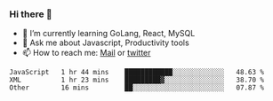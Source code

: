 ### Hi there 👋

- 🌱 I’m currently learning GoLang, React, MySQL
- 💬 Ask me about Javascript, Productivity tools 
- 📫 How to reach me: [Mail](mailto:kvaishak47@gmail.com) or [twitter](https://twitter.com/kvaish4k)

<!--START_SECTION:waka-->

```text
JavaScript   1 hr 44 mins    ████████████░░░░░░░░░░░░░   48.63 %
XML          1 hr 23 mins    █████████▓░░░░░░░░░░░░░░░   38.70 %
Other        16 mins         ██░░░░░░░░░░░░░░░░░░░░░░░   07.87 %
```

<!--END_SECTION:waka-->
